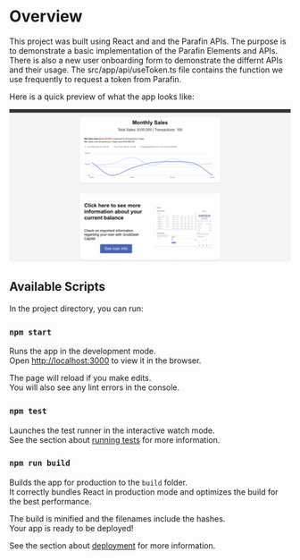 # Overview

This project was built using React and and the Parafin APIs. The purpose is to demonstrate a basic implementation of the Parafin Elements and APIs. There is also a new user onboarding form to demonstrate the differnt APIs and their usage. The src/app/api/useToken.ts file contains the function we use frequently to request a token from Parafin.

Here is a quick preview of what the app looks like:

![alt text](src/app/img/demo.gif)

## Available Scripts

In the project directory, you can run:

### `npm start`

Runs the app in the development mode.\
Open [http://localhost:3000](http://localhost:3000) to view it in the browser.

The page will reload if you make edits.\
You will also see any lint errors in the console.

### `npm test`

Launches the test runner in the interactive watch mode.\
See the section about [running tests](https://facebook.github.io/create-react-app/docs/running-tests) for more information.

### `npm run build`

Builds the app for production to the `build` folder.\
It correctly bundles React in production mode and optimizes the build for the best performance.

The build is minified and the filenames include the hashes.\
Your app is ready to be deployed!

See the section about [deployment](https://facebook.github.io/create-react-app/docs/deployment) for more information.